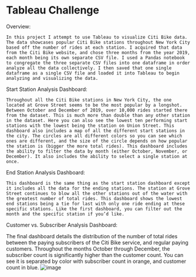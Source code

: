 # Tableau Challenge

Overview:

	In this project I attempt to use Tableau to visualize Citi Bike data. The data showcases popular Citi Bike stations throughout New York City based off the number of rides at each station. I acquired that data from the Citi Bike website, and chose three months from the year 2019, each month being its own separate CSV file. I used a Pandas notebook to congregate the three separate CSV files into one dataframe in order analyze all the data collectively. I then saved that one single dataframe as a single CSV file and loaded it into Tableau to begin analyzing and visualizing the data. 

Start Station Analysis Dashboard:

	Throughout all the Citi Bike stations in New York City, the one located at Grove Street seems to be the most popular by a longshot. Between October and December of 2019, over 10,000 rides started there from the dataset. This is much more than double than any other station in the dataset. Here you can also see the lowest ten performing start stations with the lowest being the station on Union Street. This dashboard also includes a map of all the different start stations in the city. The circles are all different colors so you can see which ones are different, and the size of the circle depends on how popular the station is (bigger the more total rides). This dashboard includes the ability to filter the data by month (either October, November, or December). It also includes the ability to select a single station at once. 

End Station Analysis Dashboard:

	This dashboard is the same thing as the start station dashboard except it includes all the data for the ending stations. The station at Grove Street continues to blow all the other stations out of the water with the greatest number of total rides. This dashboard shows the lowest end stations being a tie for last with only one ride ending at these specific stations. Like the first dashboard, you can filter out the month and the specific station if you’d like. 


Customer vs. Subscriber Analysis Dashboard:

The final dashboard details the distribution of the number of total rides between the paying subscribers of the Citi Bike service, and regular paying customers. Throughout the months October through December, the subscriber count is significantly higher than the customer count. You can see it is separated by color with subscriber count in orange, and customer count in blue. 
![image](https://github.com/WillMcDonald25/Tableau_workbook/assets/125604331/48db3c1c-4972-4463-8b2a-dbb0f589766a)
